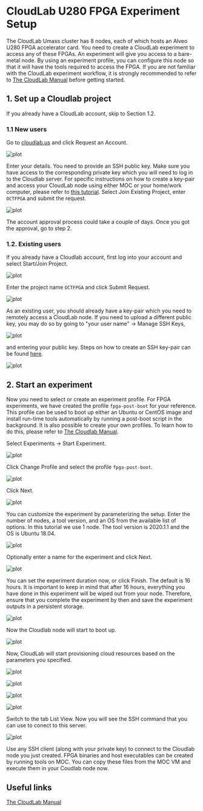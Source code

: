 # CloudLab U280 FPGA Experiment Setup

The CloudLab Umass cluster has 8 nodes, each of which hosts an Alveo U280 FPGA accelerator card. You need to create a CloudLab experiment to access any of these FPGAs. An experiment will give you access to a bare-metal node. By using an experiment profile, you can configure this node so that it will have the tools required to access the FPGA.  If you are not familiar with the CloudLab experiment workflow, it is strongly recommended to refer to [The CloudLab Manual](http://docs.cloudlab.us/) before getting started.

## 1. Set up a Cloudlab project

If you already have a CloudLab account, skip to Section 1.2.

### 1.1 New users

Go to [cloudlab.us](https://cloudlab.us) and click Request an Account.

![plot](images/new_account_1.png)

Enter your details. You need to provide an SSH public key. Make sure you have access to the corresponding private key which you will need to log in to the Cloudlab server. For specific instructions on how to create a key-pair and access your CloudLab node using either MOC or your home/work computer, please refer to [this tutorial](https://github.com/OCT-FPGA/OCT-Tutorials/blob/master/managing-keys/setup-keys.md). Select Join Existing Project, enter ```OCTFPGA``` and submit the request.

![plot](images/new_account_2.png)

The account approval process could take a couple of days. Once you got the approval, go to step 2. 

### 1.2. Existing users

If you already have a Cloudlab account, first log into your account and select Start/Join Project. 

![plot](images/existing-account_1.png)

Enter the project name ```OCTFPGA``` and click Submit Request.

![plot](images/existing-account_2.png)

As an existing user, you should already have a key-pair which you need to remotely access a CloudLab node. If you need to upload a different public key, you may do so by going to "your user name" &#8594; Manage SSH Keys, 
  
![plot](images/existing-account_3.png)
  
and entering your public key. Steps on how to create an SSH key-pair can be found [here](https://github.com/OCT-FPGA/oct-tutorials/blob/main/managing-keys/setup-keys.md).

![plot](images/existing-account_4.png)


## 2. Start an experiment

Now you need to select or create an experiment profile. For FPGA experiments, we have created the profile ```fpga-post-boot``` for your reference. This profile can be used to boot up either an Ubuntu or CentOS image and install run-time tools automatically by running a post-boot script in the background. It is also possible to create your own profiles. To learn how to do this, please refer to [The Cloudlab Manual](http://docs.cloudlab.us/).

Select Experiments &#8594; Start Experiment.

![plot](images/experiment_1.png)

Click Change Profile and select the profile ```fpga-post-boot```.

![plot](images/post-boot-0.png)

Click Next.

![plot](images/post-boot-1.png)

You can customize the experiment by parameterizing the setup. Enter the number of nodes, a tool version, and an OS from the available list of options. In this tutorial we use 1 node. The tool version is 2020.1.1 and the OS is Ubuntu 18.04. 

![plot](images/post-boot-2.png)

Optionally enter a name for the experiment and click Next.

![plot](images/post-boot-3.png)

You can set the experiment duration now, or click Finish. The default is 16 hours. It is important to keep in mind that after 16 hours, everything you have done in this experiment will be wiped out from your node. Therefore, ensure that you complete the experiment by then and save the experiment outputs in a persistent storage.

![plot](images/experiment_6.png)

Now the Cloudlab node will start to boot up.

![plot](images/post-boot-4.png)

Now, CloudLab will start provisioning cloud resources based on the parameters you specified. 

![plot](images/post-boot-5.png)

![plot](images/post-boot-6.png)

![plot](images/post-boot-7.png)

![plot](images/post-boot-8.png)

Switch to the tab List View. Now you will see the SSH command that you can use to conect to this server. 


![plot](images/post-boot-9.png)

Use any SSH client (along with your private key) to connect to the Cloudlab node you just created. FPGA binaries and host executables can be created by running tools on MOC. You can copy these files from the MOC VM and execute them in your Coudlab node now. 

## Useful links

[The CloudLab Manual](http://docs.cloudlab.us/)
